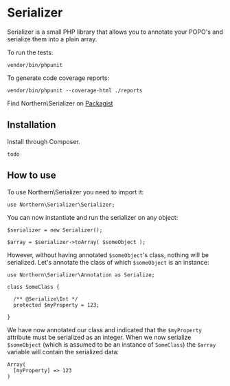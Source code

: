 # Serializer

Serializer is a small PHP library that allows you to annotate your POPO's and serialize them into a plain array.

To run the tests:

    vendor/bin/phpunit

To generate code coverage reports:

    vendor/bin/phpunit --coverage-html ./reports

Find Northern\Serializer on [Packagist](http://www.packagist.com/[todo])

## Installation

Install through Composer.

    todo

## How to use

To use Northern\Serializer you need to import it:

    use Northern\Serializer\Serializer;

You can now instantiate and run the serializer on any object:

    $serializer = new Serializer();

    $array = $serializer->toArray( $someObject );

However, without having annotated `$someObject`'s class, nothing will be serialized. Let's annotate the class of which `$someObject` is an instance:

    use Northern\Serializer\Annotation as Serialize;

    class SomeClass {

      /** @Serialize\Int */
      protected $myProperty = 123;

    }

We have now annotated our class and indicated that the `$myProperty` attribute must be serialized as an integer. When we now serialize `$someObject` (which is assumed to be an instance of `SomeClass`) the `$array` variable will contain the serialized data:

    Array(
      [myProperty] => 123
    )

